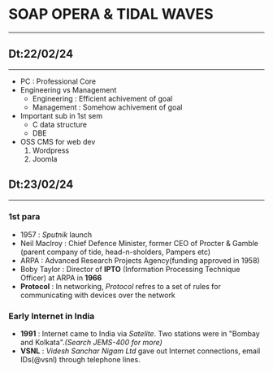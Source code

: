 # SOAP OPERA & TIDAL WAVES
---

## Dt:22/02/24
---

- PC : Professional Core
- Engineering vs Management
  - Engineering : Efficient achivement of goal
  - Management : Somehow achivement of goal
- Important sub in 1st sem
  - C data structure
  - DBE
- OSS CMS for web dev
  1. Wordpress
  2. Joomla

## Dt:23/02/24
---

### 1st para

- 1957 : *Sputnik* launch
- Neil Maclroy : Chief Defence Minister, former CEO of Procter & Gamble (parent
        company of tide, head-n-sholders, Pampers etc)
- ARPA : Advanced Research Projects Agency(funding approved in 1958)
- Boby Taylor : Director of **IPTO** (Information Processing Technique Officer)
at ARPA in **1966**
- **Protocol** : In networking, *Protocol* refres to a set of rules for communicating
with devices over the network

### Early Internet in India

- **1991** : Internet came to India via *Satelite*. Two stations were in "Bombay and Kolkata".*(Search JEMS-400 for more)*
- **VSNL** : *Videsh Sanchar Nigam Ltd* gave out Internet connections, email IDs(@vsnl) through telephone lines.
